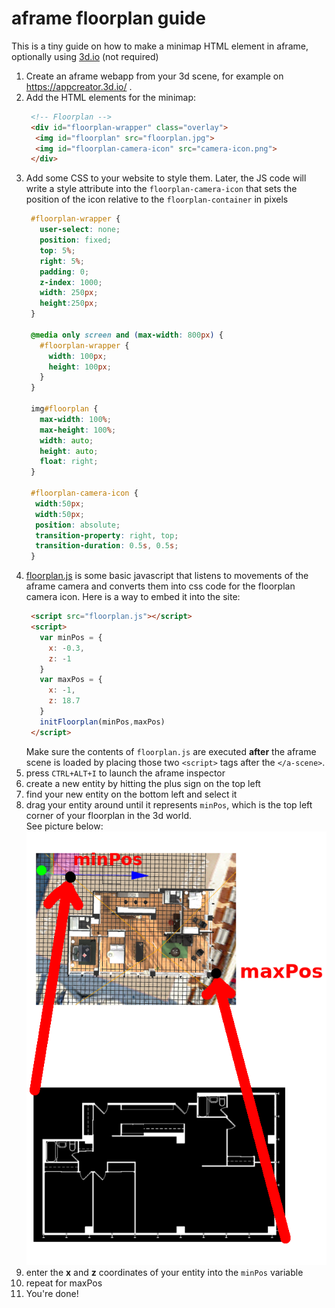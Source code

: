 # aframe floorplan guide
This is a tiny guide on how to make a minimap HTML element in aframe, optionally using [3d.io](https://3d.io) (not required) 

1. Create an aframe webapp from your 3d scene, for example on https://appcreator.3d.io/ .
1. Add the HTML elements for the minimap:
     ```html
      <!-- Floorplan -->
      <div id="floorplan-wrapper" class="overlay">
       <img id="floorplan" src="floorplan.jpg">
       <img id="floorplan-camera-icon" src="camera-icon.png">
      </div>
     ```  
1. Add some CSS to your website to style them. Later, the JS code will write a style attribute into the ``floorplan-camera-icon`` that sets the position of the icon relative to the ``floorplan-container`` in pixels  
     ```css
      #floorplan-wrapper {
        user-select: none;
        position: fixed;
        top: 5%;
        right: 5%;
        padding: 0;
        z-index: 1000;
        width: 250px;
        height:250px;
      }

      @media only screen and (max-width: 800px) {
        #floorplan-wrapper {
          width: 100px;
          height: 100px;
        }
      }

      img#floorplan {
        max-width: 100%;
        max-height: 100%;
        width: auto;
        height: auto;
        float: right;
      }

      #floorplan-camera-icon {
       width:50px;
       width:50px;
       position: absolute;
       transition-property: right, top;
       transition-duration: 0.5s, 0.5s;
      }

     ```
1. [floorplan.js](https://github.com/mope1/3dio-floorplan-guide/blob/master/floorplan.js) is some basic javascript that listens to movements of the aframe camera and converts them into css code for the floorplan camera icon. Here is a way to embed it into the site:
   ```html
    <script src="floorplan.js"></script>
    <script>
      var minPos = {
        x: -0.3,
        z: -1
      }
      var maxPos = {
        x: -1,
        z: 18.7
      }
      initFloorplan(minPos,maxPos)
    </script>
   ```
   Make sure the contents of ``floorplan.js`` are executed **after** the aframe scene is loaded by placing those two ``<script>`` tags after the ``</a-scene>``.
2. press ``CTRL+ALT+I`` to launch the aframe inspector
3. create a new entity by hitting the plus sign on the top left
4. find your new entity on the bottom left and select it
5. drag your entity around until it represents ``minPos``, which is the top left corner of your floorplan in the 3d world.  
   See picture below:  
   ![](guide.png)
6. enter the **x** and **z** coordinates of your entity into the ``minPos`` variable
7. repeat for maxPos
8. You're done!
